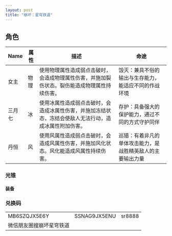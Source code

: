 ```yaml
---
layout: post
title: "崩坏：星穹铁道"
---
```


##  角色

| Name   | 属性 | 描述                                                         | 命途                                                       |
| ------ | ---- | ------------------------------------------------------------ | ---------------------------------------------------------- |
| 女主   | 物理 | 使用物理属性造成弱点击破时，会造成物理属性伤害，并施加裂伤状态。裂伤能造成物理属性持续伤害。 | 毁灭：兼具不俗的输出与生存能力，能适应不同的作战环境       |
| 三月七 | 冰   | 使用冰属性造成弱点击破时，会造成冰属性伤害，并施加冻结状态，冻结会使敌人无法行动，造成冰属性附加伤害。 | 存护：具备强大的保护能力，通过不同的方式守护同伴           |
| 丹恒   | 风   | 使用风属性造成弱点击破时，会造成风属性伤害，并施加风化状态。风化能造成风属性持续伤害。 | 巡猎：有着非凡的单体攻击能力，是战胜精英敌人的主要输出力量 |

### 光锥 

####  装备



### 兑换码

|                          |              |        |
| ------------------------ | ------------ | ------ |
| MB6SZQJX5E6Y             | SSNAG9JX5ENU | sr8888 |
| 微信朋友圈搜崩坏星穹铁道 |              |        |

